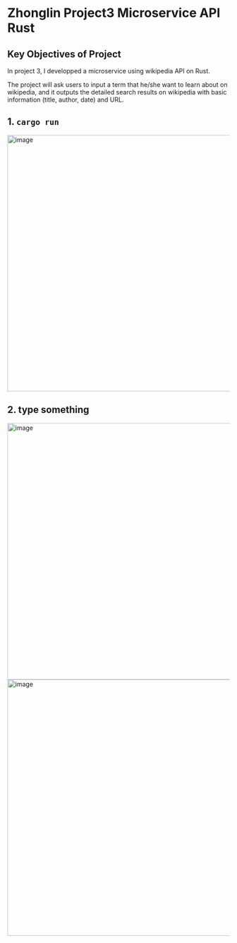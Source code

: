 # Zhonglin Project3 Microservice API Rust

## Key Objectives of Project
In project 3, I developped a microservice using wikipedia API on Rust. 

The project will ask users to input a term that he/she want to learn about on wikipedia, and it outputs the detailed search results on wikipedia with basic information (title, author, date) and URL.

## 1. `cargo run`
<img width="581" alt="image" src="https://user-images.githubusercontent.com/112585430/226752530-02a54a96-4db0-4832-a2a1-ac5f0b9e781f.png">

## 2. type something

<img width="581" alt="image" src="https://user-images.githubusercontent.com/112585430/226752836-f84a9789-1d07-4b7c-9ac5-82541c1ff15b.png">

<img width="581" alt="image" src="https://user-images.githubusercontent.com/112585430/226753139-27bd90b9-d322-4267-b07a-9b501767917b.png">
